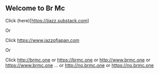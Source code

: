 ## Welcome to Br Mc

Click (here)[https://jjazz.substack.com]

Or

Click https://www.jazzofjapan.com

Or

Click http://brmc.one or https://brmc.one or http://www.brmc.one or https://www.brmc.one ... or http://no.brmc.one or https://no.brmc.one

